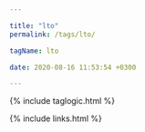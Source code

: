 ```yaml
---

title: "lto"
permalink: /tags/lto/

tagName: lto

date: 2020-08-16 11:53:54 +0300

---
```


{% include taglogic.html %}

{% include links.html %}
